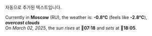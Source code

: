 
자동으로 추가된 텍스트입니다.

<!--START_SECTION:weather:moscow-->
Currently in **Moscow** (RU), the weather is: **-0.8°C** (feels like **-2.8°C**), ***overcast clouds***<br/>
On *March 02, 2025*, the *sun rises* at 🌅**07:18** and *sets* at 🌇**18:05**.
<!--END_SECTION:weather-->
